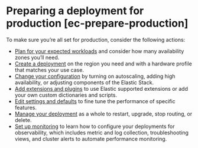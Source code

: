 # Preparing a deployment for production [ec-prepare-production]

To make sure you’re all set for production, consider the following actions:

* [Plan for your expected workloads](../../../deploy-manage/production-guidance/plan-for-production-elastic-cloud.md) and consider how many availability zones you’ll need.
* [Create a deployment](../../../deploy-manage/deploy/elastic-cloud/create-an-elastic-cloud-hosted-deployment.md) on the region you need and with a hardware profile that matches your use case.
* [Change your configuration](../../../deploy-manage/deploy/elastic-cloud/ec-customize-deployment.md) by turning on autoscaling, adding high availability, or adjusting components of the Elastic Stack.
* [Add extensions and plugins](../../../deploy-manage/deploy/elastic-cloud/add-plugins-extensions.md) to use Elastic supported extensions or add your own custom dictionaries and scripts.
* [Edit settings and defaults](../../../deploy-manage/deploy/elastic-cloud/edit-stack-settings.md) to fine tune the performance of specific features.
* [Manage your deployment](../../../deploy-manage/deploy/elastic-cloud/manage-deployments.md) as a whole to restart, upgrade, stop routing, or delete.
* [Set up monitoring](../../../deploy-manage/monitor/stack-monitoring/elastic-cloud-stack-monitoring.md) to learn how to configure your deployments for observability, which includes metric and log collection, troubleshooting views, and cluster alerts to automate performance monitoring.

